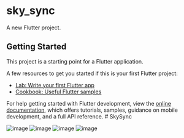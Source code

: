 # sky_sync

A new Flutter project.

## Getting Started

This project is a starting point for a Flutter application.

A few resources to get you started if this is your first Flutter project:

- [Lab: Write your first Flutter app](https://docs.flutter.dev/get-started/codelab)
- [Cookbook: Useful Flutter samples](https://docs.flutter.dev/cookbook)

For help getting started with Flutter development, view the
[online documentation](https://docs.flutter.dev/), which offers tutorials,
samples, guidance on mobile development, and a full API reference.
#   S k y S y n c 
 


![image](https://github.com/user-attachments/assets/823f3f6f-22b9-4676-b411-8051fdd54d87)
![image](https://github.com/user-attachments/assets/c6a1c4ee-0c1a-443f-b749-95f12ce15bd7)
![image](https://github.com/user-attachments/assets/9a6e28d5-6397-4bbc-9eae-e903a9653472)
![image](https://github.com/user-attachments/assets/cb51c33e-145e-4735-a25a-67dcea90146b)
